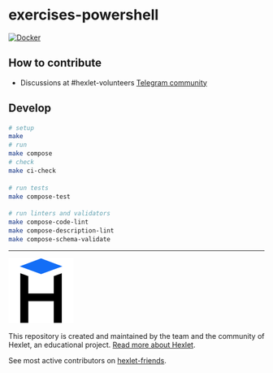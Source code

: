 # exercises-powershell

[![Docker](https://github.com/hexlet-basics/exercises-powershell/actions/workflows/Docker.yml/badge.svg)](https://github.com/hexlet-basics/exercises-powershell/actions/workflows/Docker.yml)

## How to contribute

* Discussions at #hexlet-volunteers [Telegram community](https://t.me/hexletcommunity/12)

## Develop

```bash
# setup
make
# run
make compose
# check
make ci-check

# run tests
make compose-test

# run linters and validators
make compose-code-lint
make compose-description-lint
make compose-schema-validate
```

---

[![Hexlet Ltd. logo](https://raw.githubusercontent.com/Hexlet/assets/master/images/hexlet_logo128.png)](https://hexlet.io/?utm_source=github&utm_medium=link&utm_campaign=exercises-powershell)

This repository is created and maintained by the team and the community of Hexlet, an educational project. [Read more about Hexlet](https://hexlet.io/?utm_source=github&utm_medium=link&utm_campaign=exercises-powershell).

See most active contributors on [hexlet-friends](https://friends.hexlet.io/).
